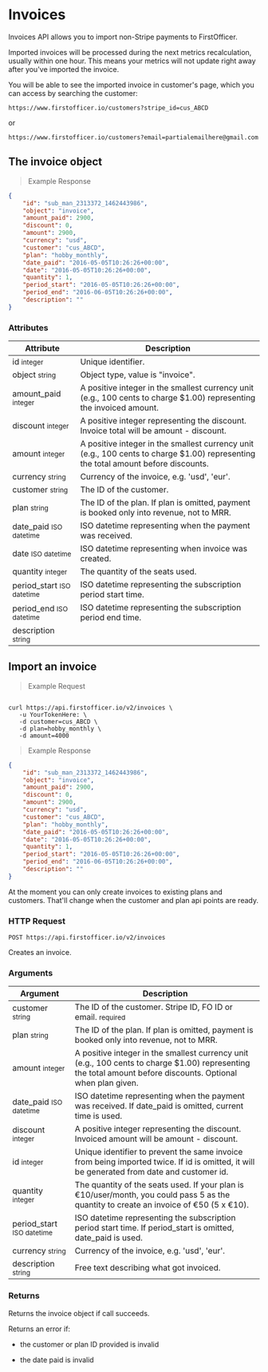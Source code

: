 # Invoices

Invoices API allows you to import non-Stripe payments to FirstOfficer. 

Imported invoices will be processed during the next metrics recalculation, usually within one hour. 
This means your metrics will not update right away after you've imported the invoice. 

You will be able to see the imported invoice in customer's page, which you can access by searching the customer:
 
 `https://www.firstofficer.io/customers?stripe_id=cus_ABCD`
 
 or
 
 `https://www.firstofficer.io/customers?email=partialemailhere@gmail.com`

## The invoice object

> Example Response

```json
{
    "id": "sub_man_2313372_1462443986",
    "object": "invoice",
    "amount_paid": 2900,
    "discount": 0,
    "amount": 2900,
    "currency": "usd",
    "customer": "cus_ABCD",
    "plan": "hobby_monthly",
    "date_paid": "2016-05-05T10:26:26+00:00",
    "date": "2016-05-05T10:26:26+00:00",
    "quantity": 1,
    "period_start": "2016-05-05T10:26:26+00:00",
    "period_end": "2016-06-05T10:26:26+00:00",
    "description": ""
}
```
   
### Attributes

Attribute | Description
--------- | -------
id <small>integer</small> | Unique identifier.
object <small>string</small> | Object type, value is "invoice".
amount_paid <small>integer</small> | A positive integer in the smallest currency unit (e.g., 100 cents to charge $1.00) representing the invoiced amount.
discount <small>integer</small> | A positive integer representing the discount. Invoice total will be amount - discount.
amount <small>integer</small> | A positive integer in the smallest currency unit (e.g., 100 cents to charge $1.00) representing the total amount before discounts.
currency <small>string</small> | Currency of the invoice, e.g. 'usd', 'eur'.
customer <small>string</small> | The ID of the customer. 
plan <small>string</small> | The ID of the plan. If plan is omitted, payment is booked only into revenue, not to MRR. 
date_paid <small>ISO datetime</small> | ISO datetime representing when the payment was received.
date <small>ISO datetime</small> | ISO datetime representing when invoice was created.
quantity <small>integer</small> | The quantity of the seats used. 
period_start <small>ISO datetime</small> | ISO datetime representing the subscription period start time. 
period_end <small>ISO datetime</small> | ISO datetime representing the subscription period end time.
description <small>string</small> |

## Import an invoice

> Example Request

```ruby

```


```shell
curl https://api.firstofficer.io/v2/invoices \
   -u YourTokenHere: \
   -d customer=cus_ABCD \
   -d plan=hobby_monthly \
   -d amount=4000 

```

> Example Response

```json
{
    "id": "sub_man_2313372_1462443986",
    "object": "invoice",
    "amount_paid": 2900,
    "discount": 0,
    "amount": 2900,
    "currency": "usd",
    "customer": "cus_ABCD",
    "plan": "hobby_monthly",
    "date_paid": "2016-05-05T10:26:26+00:00",
    "date": "2016-05-05T10:26:26+00:00",
    "quantity": 1,
    "period_start": "2016-05-05T10:26:26+00:00",
    "period_end": "2016-06-05T10:26:26+00:00",
    "description": ""
}   
```


<aside class="notice">
At the moment you can only create invoices to existing plans and customers. That'll change when the customer and plan api points are ready.
</aside>

### HTTP Request

`POST https://api.firstofficer.io/v2/invoices`

Creates an invoice.

### Arguments

Argument | Description
--------- | -------
customer <small>string</small> | The ID of the customer. Stripe ID, FO ID or email. <small class="req-badge">required</small> 
plan <small>string</small> | The ID of the plan. If plan is omitted, payment is booked only into revenue, not to MRR. 
amount <small>integer</small> | A positive integer in the smallest currency unit (e.g., 100 cents to charge $1.00) representing the total amount before discounts. Optional when plan given.
date_paid <small>ISO datetime</small> | ISO datetime representing when the payment was received. If date_paid is omitted, current time is used.
discount <small>integer</small> | A positive integer representing the discount. Invoiced amount will be amount - discount.
id <small>integer</small> | Unique identifier to prevent the same invoice from being imported twice. If id is omitted, it will be generated from date and customer id.
quantity <small>integer</small> | The quantity of the seats used. If your plan is €10/user/month, you could pass 5 as the quantity to create an invoice of €50 (5 x €10).
period_start <small>ISO datetime</small> | ISO datetime representing the subscription period start time. If period_start is omitted, date_paid is used.
currency <small>string</small> | Currency of the invoice, e.g. 'usd', 'eur'.
description <small>string</small> | Free text describing what got invoiced.

### Returns

Returns the invoice object if call succeeds.

Returns an error if:

* the customer or plan ID provided is invalid

* the date paid is invalid


